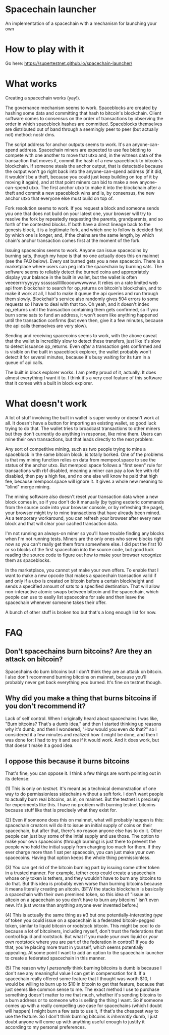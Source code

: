 # Spacechain launcher
An implementation of a spacechain with a mechanism for launching your own

# How to play with it

Go here: https://supertestnet.github.io/spacechain-launcher/

# What works

Creating a spacechain works (yay!).

The governance mechanism seems to work. Spaceblocks are created by hashing some data and committing that hash to bitcoin's blockchain. Client software comes to consensus on the order of transactions by observing the order in which spaceblock hashes are committed. Spaceblocks themselves are distributed out of band through a seemingly peer to peer (but actually not) method: nostr dms.

The script address for anchor outputs seems to work. It's an anyone-can-spend address. Spacechain miners are expected to use fee bidding to compete with one another to move that utxo and, in the witness data of the transaction that moves it, commit the hash of a new spaceblock to bitcoin's blockchain. If someone steals the anchor output, that is detectable because the output won't go right back into the anyone-can-spend address (if it did, it wouldn't be a theft, because you could just keep building on top of it by moving it again), and at that point miners can bid to make a new anyone-can-spend utxo. The first anchor utxo to make it into the blockchain after a theft and commit a new spaceblock wins and is, by consensus, the new anchor utxo that everyone else must build on top of.

Fork resolution seems to work. If you request a block and someone sends you one that does not build on your latest one, your browser will try to resolve the fork by repeatedly requesting the parents, grandparents, and so forth of the contested blocks. If both have a direct lineage back to the genesis block, it is a legitimate fork, and which one to follow is decided first by which one is longer, and, if the chains are the same length, by which chain's anchor transaction comes first at the moment of the fork.

Issuing spacecoins seems to work. Anyone can issue spacecoins by burning sats, though my hope is that no one actually does this on mainnet (see the FAQ below). Every sat burned gets you a new spacecoin. There is a marketplace where users can peg into the spacechain by burning sats. The software seems to reliably detect the burned coins and appropriately display your balance in the built in wallet, but the wallet is often veeeerrrryyyyyy ssssssslllllloooowwwwww. It relies on a rate limited web api from blockchair to search for op_returns on bitcoin's blockchain, and to make it work at all, I had to make it queue the api queries and run through them slowly. Blockchair's service also randomly gives 504 errors to some requests so I have to deal with that too. Oh yeah, and it doesn't index op_returns until the transaction containing them gets confirmed, so if you burn some sats to fund an address, it won't seem like anything happened until the transaction confirms (but even then, give it a few minutes, because the api calls themselves are very slow).

Sending and receiving spacecoins seems to work, with the above caveat that the wallet is incredibly slow to detect these transfers, just like it's slow to detect issuance op_returns. Even *after* a transaction gets confirmed and is visible on the built in spaceblock explorer, the wallet probably won't detect it for several minutes, because it's busy waiting for its turn in a queue of api calls.

The built in block explorer works. I am pretty proud of it, actually. It does almost everything I want it to. I think it's a very cool feature of this software that it comes with a built in block explorer.

# What doesn't work

A lot of stuff involving the built in wallet is super wonky or doesn't work at all. It doesn't have a button for importing an existing wallet, so good luck trying to do that. The wallet tries to broadcast transactions to other miners but they don't currently do anything in response, like mine them. Users can mine their own transactions, but that leads directly to the next problem:

Any sort of competitive mining, such as two people trying to mine a spaceblock in the same bitcoin block, is totally borked. One of the problems is that my mining function relies on data from mempool.space to see the status of the anchor utxo. But mempool.space follows a "first seen" rule for transactions with rbf disabled, meaning a miner can pay a low fee with rbf disabled, then pay a high fee, and no one else will know he paid that high fee, because mempool.space will ignore it. It gives a whole new meaning to "blind" merge mining.

The mining software also doesn't reset your transaction data when a new block comes in, so if you don't do it manually (by typing esoteric commands from the source code into your browser console, or by refreshing the page), your browser might try to mine transactions that have already been mined. As a temporary workaround, you can refresh your browser after every new block and that will clear your cached transaction data.

I'm not running an always-on miner so you'll have trouble finding any blocks when I'm not running tests. Miners are the only ones who serve blocks right now so you can't really get them from somewhere else. I did put the first 10 or so blocks of the first spacechain into the source code, but good luck reading the source code to figure out how to make your browser recognize them as spaceblocks.

In the marketplace, you cannot yet make your own offers. To enable that I want to make a new opcode that makes a spacechain transaction valid if and only if a utxo is created on bitcoin before a certain blockheight and sends a specified amount of sats to a specified destination. That will allow non-interactive atomic swaps between bitcoin and the spacechain, which people can use to easily list spacecoins for sale and then leave the spacechain whenever someone takes their offer.

A bunch of other stuff is broken too but that's a long enough list for now.

# FAQ

## Don't spacechains burn bitcoins? Are they an attack on bitcoin?

Spacechains do burn bitcoins but I don't think they are an attack on bitcoin. I also don't recommend burning bitcoins on mainnet, because you'll probably never get back everything you burned. It's fine on testnet though.

## Why did you make a thing that burns bitcoins if you don't recommend it?

Lack of self control. When I originally heard about spacechains I was like, "Burn bitcoins? That's a dumb idea," and then I started thinking up reasons why it's dumb, and then I wondered, "How would you even *do* that?" so I considered it a few minutes and realized how it might be done, and then I was done for: I had to try it and see if it would work. And it does work, but that doesn't make it a good idea.

## I oppose this because it burns bitcoins

That's fine, you can oppose it. I think a few things are worth pointing out in its defense:

(1) This is only on *testnet.* It's meant as a technical demonstration of one way to do permissionless sidechains without a soft fork. I don't want people to actually burn real bitcoins, as in, on mainnet. But the testnet is precisely for experiments like this. I have no problem with burning testnet bitcoins because stuff like that is precisely what they exist for.

(2) Even if someone does this on mainnet, what will probably happen is this: spacechain creators will do it to issue an initial supply of coins on their spacechain, but after that, there's no reason anyone else has to do it. Other people can just buy some of the intial supply and use those. The option to make your own spacecoins (through burning) is just there to prevent the people who hold the initial supply from charging too much for them. If they ever charge more than 1 sat per spacecoin, you can just make your own spacecoins. Having that option keeps the whole thing permissionless.

(3) You can get rid of the bitcoin burning part by issuing some other token in a trusted manner. For example, tether corp could create a spacechain whose only token is tethers, and they wouldn't have to burn any bitcoins to do that. But this idea is probably even worse than burning bitcoins because it means literally creating an altcoin. (BTW the stacks blockchain is basically a spacechain with their own premined token, so this idea of "issue an altcoin on a spacechain so you don't have to burn any bitcoins" isn't even new. It's just worse than anything anyone ever invented before.)

(4) This is actually the same thing as #3 but one potentially-interesting *type* of token you could issue on a spacechain is a federated bitcoin-pegged token, similar to liquid bitcoin or rootstock bitcoin. This might be cool to do because a lot of bitcoiners, including myself, don't trust the federations that control liquid and rootstock. But what if you made *your own* liquid or *your own* rootstock where *you* are part of the federation in control? If you do that, you're placing more trust in yourself, which seems potentially appealing. At some point I want to add an option to the spacechain launcher to create a federated spacechain in this manner.

(5) The reason why I *personally* think burning bitcoins is dumb is because I don't see any meaningful value I can get in compensation for it. If a spacechain really offered some feature that I thought was worth $10, I would be willing to burn up to $10 in bitcoin to get that feature, because that just seems like common sense to me. The exact method I use to purchase something doesn't matter to me that much, whether it's sending bitcoins to a burn address or to someone who is selling the thing I want. So if someone comes up with a really compelling use case for spacechains (which I doubt will happen) I might burn a few sats to use it, if that's the cheapest way to use the feature. So I don't think burning bitcoins is *inherently* dumb, I just doubt anyone will come up with anything useful enough to justify it according to my personal preferences.
